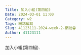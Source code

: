 ```yaml
---
Title: 加入小組(第四組)
Date: 2024-03-01 11:00
Category: w2
Tags: 網誌編寫
Slug: 41123111-2024-week-2-網誌😁
Author: 41123111
---
```


加入小組(第四組).

